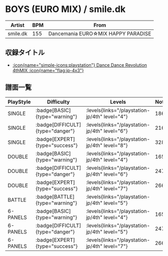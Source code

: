 # BOYS (EURO MIX) / smile.dk

|Artist|BPM|From|
|------|---|----|
|smile.dk|155|Dancemania EURO☆MIX HAPPY PARADISE|

## 収録タイトル

- [:icon{name="simple-icons:playstation"} Dance Dance Revolution 4thMIX :icon{name="flag:jp-4x3"}](/playstation-jp/4th)

## 譜面一覧

|PlayStyle|Difficulty|Levels|Notes|Movie|
|---------|----------|------|-----|-----|
|SINGLE| :badge[BASIC]{type="warning"}| :levels{links="/playstation-jp/4th" level="4"}|186/0||
|SINGLE| :badge[DIFFICULT]{type="danger"}| :levels{links="/playstation-jp/4th" level="6"}|216/0||
|SINGLE| :badge[EXPERT]{type="success"}| :levels{links="/playstation-jp/4th" level="8"}|328/0||
|DOUBLE| :badge[BASIC]{type="warning"}| :levels{links="/playstation-jp/4th" level="4"}|165/0||
|DOUBLE| :badge[DIFFICULT]{type="danger"}| :levels{links="/playstation-jp/4th" level="6"}|247/0||
|DOUBLE| :badge[EXPERT]{type="success"}| :levels{links="/playstation-jp/4th" level="7"}|266/0||
|BATTLE| :badge[BATTLE]{type="warning"}| :levels{links="/playstation-jp/4th" level="5"}|||
|6-PANELS| :badge[BASIC]{type="warning"}| :levels{links="/playstation-jp/4th" level="4"}|165/0||
|6-PANELS| :badge[DIFFICULT]{type="danger"}| :levels{links="/playstation-jp/4th" level="5"}|247/0||
|6-PANELS| :badge[EXPERT]{type="success"}| :levels{links="/playstation-jp/4th" level="7"}|266/0||
